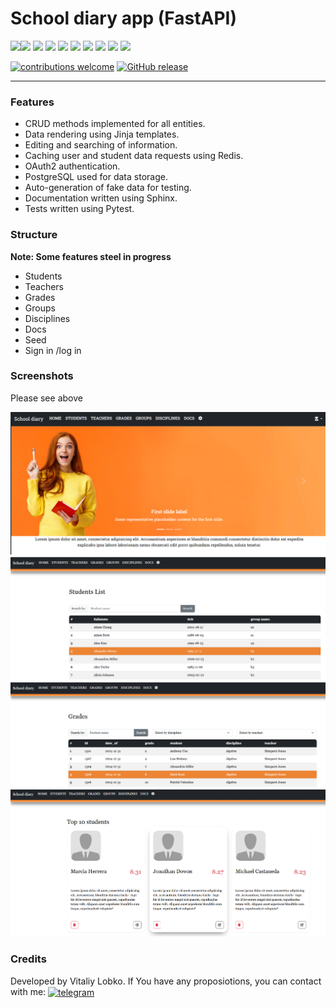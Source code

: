 # School diary app (FastAPI)

<img src="https://img.shields.io/badge/Python-black?style=for-the-badge&logo=python&logoColor=white"><img src="https://img.shields.io/badge/FastAPI-black?style=for-the-badge&logo=fastapi&logoColor=white">
<img src="https://img.shields.io/badge/Postgresql-black?style=for-the-badge&logo=postgresql&logoColor=white">
<img src="https://img.shields.io/badge/SqlAlchemy-black?style=for-the-badge&logo=SqlAlchemy&logoColor=white">
<img src="https://img.shields.io/badge/Alembic-black?style=for-the-badge&logo=alembic&logoColor=white">
<img src="https://img.shields.io/badge/Redis-black?style=for-the-badge&logo=redis&logoColor=white">
<img src="https://img.shields.io/badge/jinja-black?style=for-the-badge&logo=jinja&logoColor=white">
<img src="https://img.shields.io/badge/html5-black?style=for-the-badge&logo=html5&logoColor=white">
<img src="https://img.shields.io/badge/CSS3-black?style=for-the-badge&logo=CSS3&logoColor=white">
<img src="https://img.shields.io/badge/bootstrap-black?style=for-the-badge&logo=bootstrap&logoColor=white">

[![contributions welcome](https://img.shields.io/badge/contributions-welcome-brightgreen.svg?style=flat)](https://github.com/VitaliyLobko/school_diary/issues)
[![GitHub release](https://img.shields.io/github/release/VitaliyLobko/school_diary/all.svg)](https://github.com/VitaliyLobko/school_diary/releases)

---
### Features
- CRUD methods implemented for all entities.
- Data rendering using Jinja templates.
- Editing and searching of information.
- Caching user and student data requests using Redis.
- OAuth2 authentication.
- PostgreSQL used for data storage.
- Auto-generation of fake data for testing.
- Documentation written using Sphinx.
- Tests written using Pytest.

### Structure
<b>Note: Some features steel in progress</b>
- Students
- Teachers
- Grades
- Groups
- Disciplines
- Docs
- Seed
- Sign in /log in

### Screenshots
Please see above

![home.png](static/img/home.png)
![img_6.png](static/img/img_6.png)
![img_5.png](static/img/img_5.png)
![img_7.png](static/img/img_7.png)
### Credits
Developed by Vitaliy Lobko. 
If You have any proposiotions, you can contact with me:
<a href="https://t.me/MrLakin" target="blank"><img align="center" src="https://upload.wikimedia.org/wikipedia/commons/thumb/8/83/Telegram_2019_Logo.svg/768px-Telegram_2019_Logo.svg.png?20220331104809" alt="telegram" height="30" width="30" /></a>

